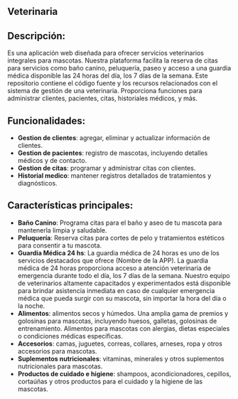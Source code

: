 ## Veterinaria 

## Descripción: 
Es una aplicación web diseñada para ofrecer servicios veterinarios integrales para mascotas. Nuestra plataforma facilita la reserva de citas para servicios como baño canino, peluquería, paseo y acceso a una guardia médica disponible las 24 horas del día, los 7 días de la semana. 
Este repositorio contiene el código fuente y los recursos relacionados con el sistema de gestión de una veterinaria. Proporciona funciones para administrar clientes, pacientes, citas, historiales médicos, y más.

## Funcionalidades:
- **Gestion de clientes**: agregar, eliminar y actualizar información de clientes.
- **Gestion de pacientes**: registro de mascotas, incluyendo detalles médicos y de contacto.
- **Gestion de citas**: programar y administrar citas con clientes.
- **Historial medico**: mantener registros detallados de tratamientos y diagnósticos.

## Características principales:
- **Baño Canino**: Programa citas para el baño y aseo de tu mascota para mantenerla limpia y saludable.
- **Peluquería**: Reserva citas para cortes de pelo y tratamientos estéticos para consentir a tu mascota.
- **Guardia Médica 24 hs**: La guardia médica de 24 horas es uno de los servicios destacados que ofrece (Nombre de la APP). La guardia médica de 24 horas proporciona acceso a atención
veterinaria de emergencia durante todo el día, los 7 días de la semana.
Nuestro equipo de veterinarios altamente capacitados y experimentados está disponible para brindar asistencia inmediata en caso de cualquier emergencia médica que pueda surgir con su mascota, sin importar la hora del día o la noche.
- **Alimentos**: alimentos secos y húmedos. Una amplia gama de premios y golosinas para mascotas, incluyendo huesos, galletas, golosinas de entrenamiento.
Alimentos para mascotas con alergias, dietas especiales o condiciones médicas específicas.
- **Accesorios**: camas, juguetes, correas, collares, arneses, ropa y otros accesorios para mascotas.
- **Suplementos nutricionales**: vitaminas, minerales y otros suplementos nutricionales para mascotas.
- **Productos de cuidado e higiene**: shampoos, acondicionadores, cepillos, cortaúñas y otros productos para el cuidado y la higiene de las mascotas.

